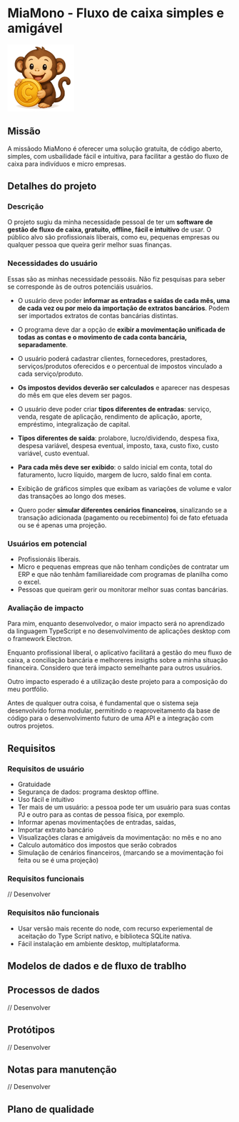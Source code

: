 # MiaMono - Fluxo de caixa simples e amigável

<img src="./docs/images/miamono-mascote.png" alt="Mascote MiaMono" width="150" height="150">

## Missão

A missãodo MiaMono é oferecer uma solução gratuita, de código aberto, simples, com usbailidade fácil e intuitiva, para facilitar a gestão do fluxo de caixa para indivíduos e micro empresas.

## Detalhes do projeto

### Descrição

O projeto sugiu da minha necessidade pessoal de ter um **software de gestão de fluxo de caixa, gratuito, offline, fácil e intuitivo** de usar. O público alvo são profissionais liberais, como eu, pequenas empresas ou qualquer pessoa que queira gerir melhor suas finanças.

### Necessidades do usuário
Essas são as minhas necessidade pessoáis. Não fiz pesquisas para seber se corresponde às de outros potenciáis usuários.

- O usuário deve poder **informar as entradas e saídas de cada mês, uma de cada vez ou por meio da importação de extratos bancários**. Podem ser importados extratos de contas bancárias distintas.

- O programa deve dar a opção de **exibir a movimentação unificada de todas as contas e o movimento de cada conta bancária, separadamente**.

- O usuário poderá cadastrar clientes, fornecedores, prestadores, serviços/produtos oferecidos e o percentual de impostos vinculado a cada serviço/produto. 

- **Os impostos devidos deverão ser calculados** e aparecer nas despesas do mês em que eles devem ser pagos.

- O usuário deve poder criar **tipos diferentes de entradas**: serviço, venda, resgate de aplicação, rendimento de aplicação, aporte, empréstimo, integralização de capital.

- **Tipos diferentes de saída**: prolabore, lucro/dividendo, despesa fixa, despesa variável, despesa eventual, imposto, taxa, custo fixo, custo variável, custo eventual.

- **Para cada mês deve ser exibido**: o saldo inicial em conta, total do faturamento, lucro líquido, margem de lucro, saldo final em conta.

- Exibição de gráficos simples que exibam as variações de volume e valor das transações ao longo dos meses.

- Quero poder **simular diferentes cenários financeiros**, sinalizando se a transação adicionada (pagamento ou recebimento) foi de fato efetuada ou se é apenas uma projeção.

### Usuários em potencial

- Profissionáis liberais.
- Micro e pequenas empreas que não tenham condições de contratar um ERP e que não tenhãm familiareidade com programas de planilha como o excel.
- Pessoas que queiram gerir ou monitorar melhor suas contas bancárias.

### Avaliação de impacto

Para mim, enquanto desenvolvedor, o maior impacto será no aprendizado da linguagem TypeScript e no desenvolvimento de aplicações desktop com o framework Electron. 

Enquanto profissional liberal, o aplicativo facilitará a gestão do meu fluxo de caixa, a conciliação bancária e melhoreres insigths sobre a minha situação financeira. Considero que terá impacto semelhante para outros usuários. 

Outro impacto esperado é a utilização deste projeto para a composição do meu portfólio.

Antes de qualquer outra coisa, é fundamental que o sistema seja desenvolvido forma modular, permitindo o reaproveitamento da base de código para o desenvolvimento futuro de uma API e a integração com outros projetos.

## Requisitos

### Requisitos de usuário

- Gratuidade
- Segurança de dados: programa desktop offline.
- Uso fácil e intuitivo
- Ter mais de um usuário: a pessoa pode ter um usuário para suas contas PJ e outro para as contas de pessoa física, por exemplo.
- Informar apenas movimentações de entradas, saidas, 
- Importar extrato bancário
- Visualizações claras e amigáveis da movimentação: no mês e no ano
- Calculo automático dos impostos que serão cobrados
- Simulação de cenários financeiros, (marcando se a movimentação foi feita ou se é uma projeção)

### Requisitos funcionais

// Desenvolver

### Requisitos não funcionais

- Usar versão mais recente do node, com recurso experiemental de aceitação do Type Script nativo, e biblioteca SQLite nativa.
- Fácil instalação em ambiente desktop, multiplataforma.

## Modelos de dados e de fluxo de trablho

## Processos de dados

// Desenvolver

## Protótipos

// Desenvolver

## Notas para manutenção

// Desenvolver

## Plano de qualidade